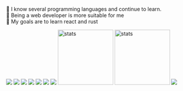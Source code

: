 🍫 I know several programming languages ​​and continue to learn. <br>🍩 Being a web developer is more suitable for me <br>💫 My goals are to learn react and rust

<img src="https://img.shields.io/badge/JavaScript-323330?style=for-the-badge&logo=javascript&logoColor=F7DF1E"> <img src="https://img.shields.io/badge/Node.js-323330?style=for-the-badge&logo=node.js&logoColor=green"> <img src="https://img.shields.io/badge/HTML-323330?style=for-the-badge&logo=html5&logoColor=orange"> <img src="https://img.shields.io/badge/CSS-323330?style=for-the-badge&logo=css3&logoColor=blue"> <img src="https://img.shields.io/badge/GO-323330?style=for-the-badge&logo=go&logoColor=cyan"> <img src="https://img.shields.io/badge/Python-323330?style=for-the-badge&logo=python&logoColor=F7DF1E"> <img src="https://img.shields.io/badge/React-323330?style=for-the-badge&logo=react&logoColor=61DAFB">
<img src="https://github-readme-stats.vercel.app/api?username=falsisdev&show_icons=true&theme=react" width="%100" height="150px" alt="stats"/>
<img src="https://github-readme-stats.vercel.app/api/top-langs/?username=falsisdev&theme=react" width="%100" height="150px" alt="stats"/>
<img src="https://github-readme-stats.vercel.app/api/pin/?username=falsisdev&repo=falsisdb&cache_seconds=86400&theme=react">
